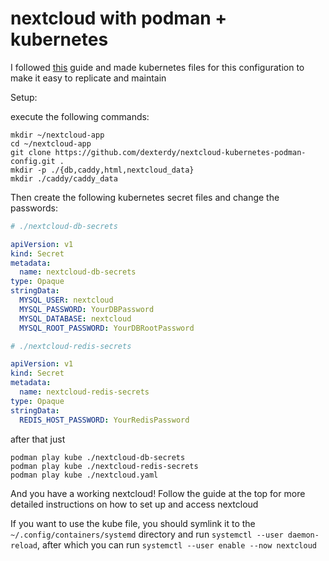 # nextcloud with podman + kubernetes

I followed [this](https://help.nextcloud.com/t/tutorial-for-running-nextcloud-in-rootless-podman-with-mariadb-redis-caddy-webserver-all-behind-a-caddy-reverse-proxy/159216) guide and made kubernetes files for this configuration to make it easy to replicate and maintain

Setup:

execute the following commands:
```shell
mkdir ~/nextcloud-app
cd ~/nextcloud-app
git clone https://github.com/dexterdy/nextcloud-kubernetes-podman-config.git .
mkdir -p ./{db,caddy,html,nextcloud_data}
mkdir ./caddy/caddy_data
```

Then create the following kubernetes secret files and change the passwords:

```yaml
# ./nextcloud-db-secrets

apiVersion: v1
kind: Secret
metadata:
  name: nextcloud-db-secrets
type: Opaque
stringData:
  MYSQL_USER: nextcloud
  MYSQL_PASSWORD: YourDBPassword
  MYSQL_DATABASE: nextcloud
  MYSQL_ROOT_PASSWORD: YourDBRootPassword
```

```yaml
# ./nextcloud-redis-secrets

apiVersion: v1
kind: Secret
metadata:
  name: nextcloud-redis-secrets
type: Opaque
stringData:
  REDIS_HOST_PASSWORD: YourRedisPassword
```

after that just

```shell
podman play kube ./nextcloud-db-secrets
podman play kube ./nextcloud-redis-secrets
podman play kube ./nextcloud.yaml
```

And you have a working nextcloud! Follow the guide at the top for more detailed instructions on how to set up and access nextcloud

If you want to use the kube file, you should symlink it to the `~/.config/containers/systemd` directory and run `systemctl --user daemon-reload`, after which you can run `systemctl --user enable --now nextcloud`